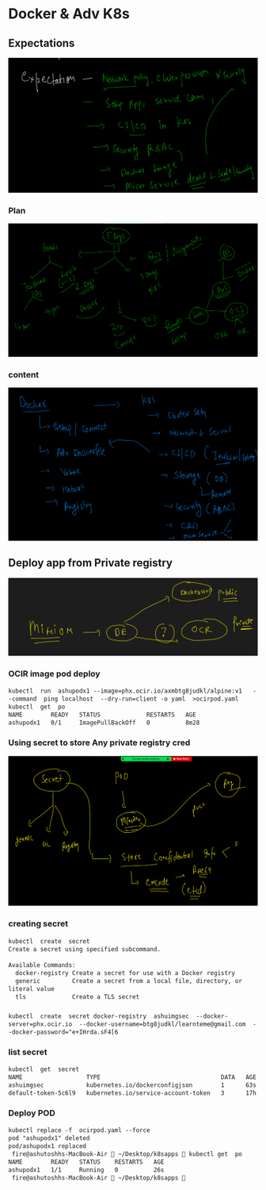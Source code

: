 # Docker & Adv K8s

## Expectations 

<img src="exp.png">

### Plan 

<img src="plan.png">

### content 

<img src="content.png">

## Deploy app from Private registry 

<img src="pr.png">

### OCIR image pod deploy 

```
kubectl  run  ashupodx1 --image=phx.ocir.io/axmbtg8judkl/alpine:v1   --command  ping localhost  --dry-run=client -o yaml  >ocirpod.yaml
kubectl  get  po
NAME        READY   STATUS             RESTARTS   AGE
ashupodx1   0/1     ImagePullBackOff   0          8m28

```

### Using secret to store Any private registry cred 

<img src="secret.png">

### creating secret 

```
kubectl  create  secret    
Create a secret using specified subcommand.

Available Commands:
  docker-registry Create a secret for use with a Docker registry
  generic         Create a secret from a local file, directory, or literal value
  tls             Create a TLS secret

```

### 

```
kubectl  create  secret docker-registry  ashuimgsec  --docker-server=phx.ocir.io  --docker-username=btg8judkl/learnteme@gmail.com  --docker-password="e+IHrda.sF4[6

```

### list secret
```
kubectl  get  secret
NAME                  TYPE                                  DATA   AGE
ashuimgsec            kubernetes.io/dockerconfigjson        1      63s
default-token-5c6l9   kubernetes.io/service-account-token   3      17h

```

### Deploy POD 

```
kubectl replace -f  ocirpod.yaml --force
pod "ashupodx1" deleted
pod/ashupodx1 replaced
 fire@ashutoshhs-MacBook-Air  ~/Desktop/k8sapps  kubectl get  po
NAME        READY   STATUS    RESTARTS   AGE
ashupodx1   1/1     Running   0          26s
 fire@ashutoshhs-MacBook-Air  ~/Desktop/k8sapps  
 
```
 
 





